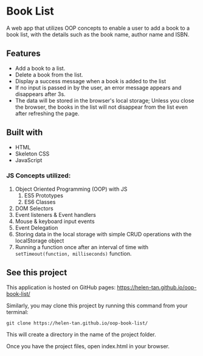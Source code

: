# Book List 
A web app that utilizes OOP concepts to enable a user to add a book to a book list, with the details such as the book name, author name and ISBN.


## Features
* Add a book to a list.
* Delete a book from the list.
* Display a success message when a book is added to the list
* If no input is passed in by the user, an error message appears and disappears after 3s.
* The data will be stored in the browser's local storage; Unless you close the browser, the books in the list will not disappear from the list even after refreshing the page.


## Built with
* HTML
* Skeleton CSS
* JavaScript

### JS Concepts utilized:
1. Object Oriented Programming (OOP) with JS 
   1. ES5 Prototypes
   2. ES6 Classes
1. DOM Selectors
2. Event listeners & Event handlers
3. Mouse & keyboard input events
4. Event Delegation
5. Storing data in the local storage with simple CRUD operations with the localStorage object
5. Running a function once after an interval of time with ```setTimeout(function, milliseconds)``` function.


## See this project
This application is hosted on GitHub pages: https://helen-tan.github.io/oop-book-list/

Similarly, you may clone this project by running this command from your terminal:

```
git clone https://helen-tan.github.io/oop-book-list/
```

This will create a directory in the name of the project folder.

Once you have the project files, open index.html in your browser.